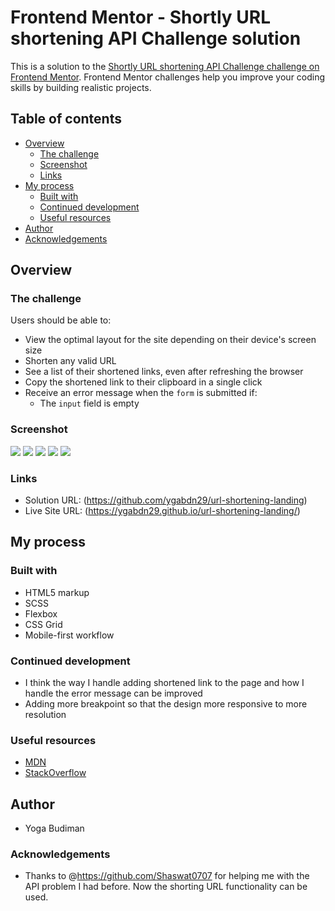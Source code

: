 # Frontend Mentor - Shortly URL shortening API Challenge solution

This is a solution to the [Shortly URL shortening API Challenge challenge on Frontend Mentor](https://www.frontendmentor.io/challenges/url-shortening-api-landing-page-2ce3ob-G). Frontend Mentor challenges help you improve your coding skills by building realistic projects.

## Table of contents

- [Overview](#overview)
  - [The challenge](#the-challenge)
  - [Screenshot](#screenshot)
  - [Links](#links)
- [My process](#my-process)
  - [Built with](#built-with)
  - [Continued development](#continued-development)
  - [Useful resources](#useful-resources)
- [Author](#author)
- [Acknowledgements](#acknowledgements)

## Overview

### The challenge

Users should be able to:

- View the optimal layout for the site depending on their device's screen size
- Shorten any valid URL
- See a list of their shortened links, even after refreshing the browser
- Copy the shortened link to their clipboard in a single click
- Receive an error message when the `form` is submitted if:
  - The `input` field is empty

### Screenshot

![](./ss/desktop-design.png)
![](./ss/desktop-active-states.png)
![](./ss/mobile-design.png)
![](./ss/mobile-navigation.png)
![](./ss/mobile-active-states.png)

### Links

- Solution URL: (https://github.com/ygabdn29/url-shortening-landing)
- Live Site URL: (https://ygabdn29.github.io/url-shortening-landing/)

## My process

### Built with

- HTML5 markup
- SCSS
- Flexbox
- CSS Grid
- Mobile-first workflow

### Continued development

- I think the way I handle adding shortened link to the page and how I handle the error message can be improved
- Adding more breakpoint so that the design more responsive to more resolution

### Useful resources

- [MDN](https://developer.mozilla.org/en-US/)
- [StackOverflow](https://stackoverflow.com/)

## Author

- Yoga Budiman

### Acknowledgements

- Thanks to @https://github.com/Shaswat0707 for helping me with the API problem I had before. Now the shorting URL functionality can be used.
